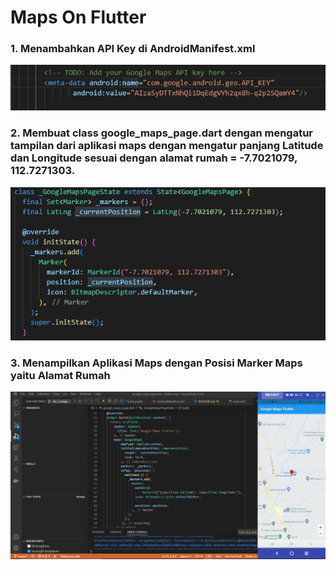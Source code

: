 # Maps On Flutter

###  1. Menambahkan API Key di AndroidManifest.xml
![Screenshot hello_world](images/1.PNG)

### 2. Membuat class google_maps_page.dart dengan mengatur tampilan dari aplikasi maps dengan mengatur panjang Latitude dan Longitude sesuai dengan alamat rumah = -7.7021079, 112.7271303. 
![Screenshot hello_world](images/2.PNG)

### 3. Menampilkan Aplikasi Maps dengan Posisi Marker Maps yaitu Alamat Rumah
![Screenshot hello_world](images/3.PNG)

